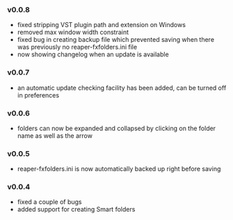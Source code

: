 ### v0.0.8
 - fixed stripping VST plugin path and extension on Windows
 - removed max window width constraint
 - fixed bug in creating backup file which prevented saving when there was previously no reaper-fxfolders.ini file
 - now showing changelog when an update is available

### v0.0.7
 - an automatic update checking facility has been added, can be turned off in preferences

### v0.0.6
 - folders can now be expanded and collapsed by clicking on the folder name as well as the arrow

### v0.0.5
 - reaper-fxfolders.ini is now automatically backed up right before saving

### v0.0.4
 - fixed a couple of bugs
 - added support for creating Smart folders
